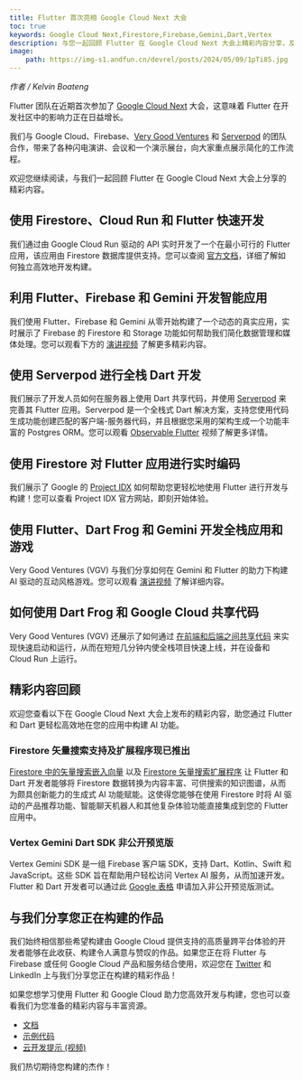 ```yaml
---
title: Flutter 首次亮相 Google Cloud Next 大会
toc: true
keywords: Google Cloud Next,Firestore,Firebase,Gemini,Dart,Vertex
description: 与您一起回顾 Flutter 在 Google Cloud Next 大会上精彩内容分享，及时掌握 Flutter 最新动态。
image:
    path: https://img-s1.andfun.cn/devrel/posts/2024/05/09/1pTi85.jpg
---
```


*作者 / Kelvin Boateng*

Flutter 团队在近期首次参加了 [Google Cloud Next](https://cloud.withgoogle.com/next) 大会，这意味着 Flutter 在开发社区中的影响力正在日益增长。

我们与 Google Cloud、Firebase、[Very Good Ventures](https://verygood.ventures/) 和 [Serverpod](https://serverpod.dev/) 的团队合作，带来了各种闪电演讲、会议和一个演示展台，向大家重点展示简化的工作流程。

欢迎您继续阅读，与我们一起回顾 Flutter 在 Google Cloud Next 大会上分享的精彩内容。

## **使用 Firestore、Cloud Run 和 Flutter 快速开发**

我们通过由 Google Cloud Run 驱动的 API 实时开发了一个在最小可行的 Flutter 应用，该应用由 Firestore 数据库提供支持。您可以查阅 [官方文档](https://assets.swoogo.com/uploads/3784202-66185e868d8c1.pdf)，详细了解如何独立高效地开发构建。

## **利用 Flutter、Firebase 和 Gemini 开发智能应用**

我们使用 Flutter、Firebase 和 Gemini 从零开始构建了一个动态的真实应用，实时展示了 Firebase 的 Firestore 和 Storage 功能如何帮助我们简化数据管理和媒体处理。您可以观看下方的 [演讲视频](https://youtu.be/gr890xePN10) 了解更多精彩内容。

## **使用 Serverpod 进行全栈 Dart 开发**

我们展示了开发人员如何在服务器上使用 Dart 共享代码，并使用 [Serverpod](https://serverpod.dev) 来完善其 Flutter 应用。Serverpod 是一个全栈式 Dart 解决方案，支持您使用代码生成功能创建匹配的客户端-服务器代码，并且根据您采用的架构生成一个功能丰富的 Postgres ORM。您可以观看 [Observable Flutter](https://www.youtube.com/watch?v=0bGpPU2vBRY) 视频了解更多详情。

## **使用 Firestore 对 Flutter 应用进行实时编码**

我们展示了 Google 的 [Project IDX](https://idx.dev/) 如何帮助您更轻松地使用 Flutter 进行开发与构建！您可以查看 Project IDX 官方网站，即刻开始体验。

## **使用 Flutter、Dart Frog 和 Gemini 开发全栈应用和游戏**

Very Good Ventures (VGV) 与我们分享如何在 Gemini 和 Flutter 的助力下构建 AI 驱动的互动风格游戏。您可以观看 [演讲视频](https://www.youtube.com/watch?v=_NRDyKiVIa4) 了解详细内容。

## **如何使用 Dart Frog 和 Google Cloud 共享代码**

Very Good Ventures (VGV) 还展示了如何通过 [在前端和后端之间共享代码](https://dartfrog.vgv.dev/) 来实现快速启动和运行，从而在短短几分钟内使全栈项目快速上线，并在设备和 Cloud Run 上运行。

## **精彩内容回顾**

欢迎您查看以下在 Google Cloud Next 大会上发布的精彩内容，助您通过 Flutter 和 Dart 更轻松高效地在您的应用中构建 AI 功能。

### **Firestore 矢量搜索支持及扩展程序现已推出**

[Firestore 中的矢量搜索嵌入向量](https://cloud.google.com/blog/products/databases/get-started-with-firestore-vector-similarity-search) 以及 [Firestore 矢量搜索扩展程序](https://extensions.dev/extensions/googlecloud/firestore-vector-search) 让 Flutter 和 Dart 开发者能够将 Firestore 数据转换为内容丰富、可供搜索的知识图谱，从而为颇具创新能力的生成式 AI 功能赋能。这使得您能够在使用 Firestore 时将 AI 驱动的产品推荐功能、智能聊天机器人和其他复杂体验功能直接集成到您的 Flutter 应用中。

### **Vertex Gemini Dart SDK 非公开预览版**

Vertex Gemini SDK 是一组 Firebase 客户端 SDK，支持 Dart、Kotlin、Swift 和 JavaScript。这些 SDK 旨在帮助用户轻松访问 Vertex AI 服务，从而加速开发。Flutter 和 Dart 开发者可以通过此 [Google 表格](https://docs.google.com/forms/d/e/1FAIpQLScIuowa37cp-yCCLOy9QAFYLVzBPXiU5x-mgENvVmn9OYLtYw/viewform) 申请加入非公开预览版测试。

## **与我们分享您正在构建的作品**

我们始终相信那些希望构建由 Google Cloud 提供支持的高质量跨平台体验的开发者能够在此收获、构建令人满意与赞叹的作品。如果您正在将 Flutter 与 Firebase 或任何 Google Cloud 产品和服务结合使用，欢迎您在 [Twitter](https://twitter.com/FlutterDev) 和 LinkedIn 上与我们分享您正在构建的精彩作品！

如果您想学习使用 Flutter 和 Google Cloud 助力您高效开发与构建，您也可以查看我们为您准备的精彩内容与丰富资源。

* [文档](https://dart.dev/server/google-cloud)
* [示例代码](https://github.com/flutter/samples/tree/main/code_sharing)
* [云开发提示 (视频)](https://www.youtube.com/watch?v=P1XzbpeD2GY)

我们热切期待您构建的杰作！
